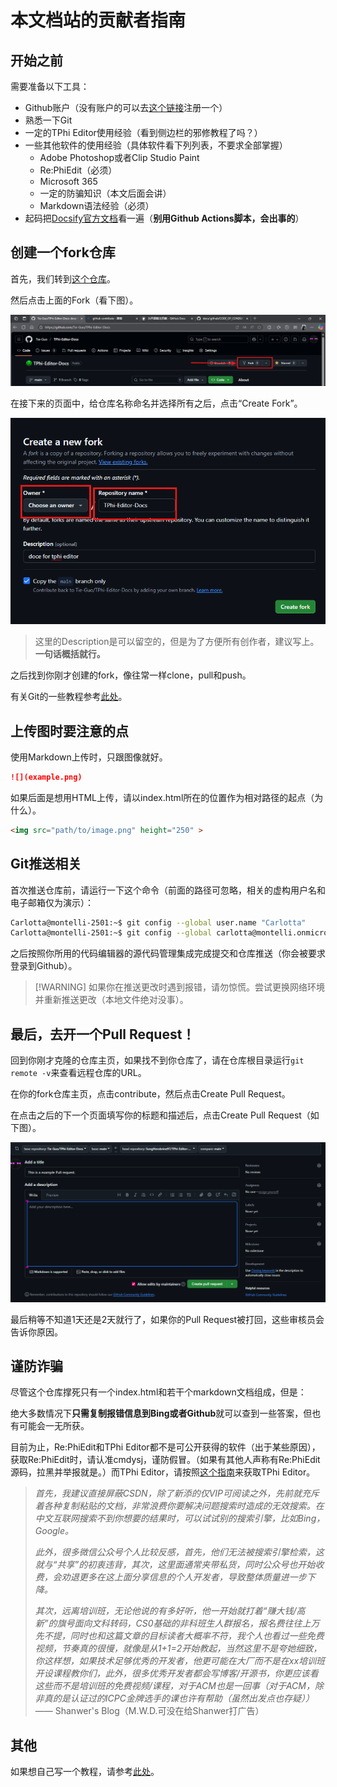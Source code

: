 # 本文档站的贡献者指南

## 开始之前

需要准备以下工具：
* Github账户（没有账户的可以去[这个链接](https://github.com/signup)注册一个）
* 熟悉一下Git
* 一定的TPhi Editor使用经验（看到侧边栏的邪修教程了吗？）
* 一些其他软件的使用经验（具体软件看下列列表，不要求全部掌握）
    * Adobe Photoshop或者Clip Studio Paint
    * Re:PhiEdit（必须）
    * Microsoft 365
    * 一定的防骗知识（本文后面会讲）
    * Markdown语法经验（必须）
* 起码把[Docsify官方文档](https://docsify.js.org)看一遍（**别用Github Actions脚本，会出事的**）

## 创建一个fork仓库

首先，我们转到[这个仓库](https://github.com/Tie-Guo/TPhi-Editor-Docs)。

然后点击上面的Fork（看下图）。

![](image.png)

在接下来的页面中，给仓库名称命名并选择所有之后，点击“Create Fork”。

![](image-1.png)

> 这里的Description是可以留空的，但是为了方便所有创作者，建议写上。**一句话概括就行。**

之后找到你刚才创建的fork，像往常一样clone，pull和push。

有关Git的一些教程参考[此处](https://git-scm.com/book/zh/v2)。

## 上传图时要注意的点

使用Markdown上传时，只跟图像就好。

``` Markdown
![](example.png)
```

如果后面是想用HTML上传，请以index.html所在的位置作为相对路径的起点（为什么）。

``` HTML
<img src="path/to/image.png" height="250" >
```

## Git推送相关

首次推送仓库前，请运行一下这个命令（前面的路径可忽略，相关的虚构用户名和电子邮箱仅为演示）：
``` Bash
Carlotta@montelli-2501:~$ git config --global user.name "Carlotta"
Carlotta@montelli-2501:~$ git config --global carlotta@montelli.onmicrosoft.com
```

之后按照你所用的代码编辑器的源代码管理集成完成提交和仓库推送（你会被要求登录到Github）。

> [!WARNING] 如果你在推送更改时遇到报错，请勿惊慌。尝试更换网络环境并重新推送更改（本地文件绝对没事）。

## 最后，去开一个Pull Request！

回到你刚才克隆的仓库主页，如果找不到你仓库了，请在仓库根目录运行`git remote -v`来查看远程仓库的URL。

在你的fork仓库主页，点击contribute，然后点击Create Pull Request。

在点击之后的下一个页面填写你的标题和描述后，点击Create Pull Request（如下图）。

![](image-2.png)

最后稍等不知道1天还是2天就行了，如果你的Pull Request被打回，这些审核员会告诉你原因。

## 谨防诈骗

尽管这个仓库撑死只有一个index.html和若干个markdown文档组成，但是：

绝大多数情况下**只需复制报错信息到Bing或者Github**就可以查到一些答案，但也有可能会一无所获。

目前为止，Re:PhiEdit和TPhi Editor都不是可公开获得的软件（出于某些原因），获取Re:PhiEdit时，请认准cmdysj，谨防假冒。（如果有其他人声称有Re:PhiEdit源码，拉黑并举报就是。）而TPhi Editor，请按照[这个指南](/before-begin.md)来获取TPhi Editor。

> *首先，我建议直接屏蔽CSDN，除了新添的仅VIP可阅读之外，先前就充斥着各种复制粘贴的文档，非常浪费你要解决问题搜索时造成的无效搜索。在中文互联网搜索不到你想要的结果时，可以试试别的搜索引擎，比如Bing，Google。*
>
> *此外，很多微信公众号个人比较反感，首先，他们无法被搜索引擎检索，这就与“共享”的初衷违背，其次，这里面通常夹带私货，同时公众号也开始收费，会劝退更多在这上面分享信息的个人开发者，导致整体质量进一步下降。*
>
> *其次，远离培训班，无论他说的有多好听，他一开始就打着“赚大钱/高新”的旗号面向文科转码，CS0基础的非科班生人群报名，报名费往往上万先不提，同时也和这篇文章的目标读者大概率不符，我个人也看过一些免费视频，节奏真的很慢，就像是从1+1=2开始教起，当然这里不是夸她细致，你这样想，如果技术足够优秀的开发者，他更可能在大厂而不是在xx培训班开设课程教你们，此外，很多优秀开发者都会写博客/开源书，你更应该看这些而不是培训班的免费视频/课程，对于ACM也是一回事（对于ACM，除非真的是认证过的ICPC金牌选手的课也许有帮助（虽然出发点也存疑））* —— Shanwer's Blog（M.W.D.可没在给Shanwer打广告）

## 其他

如果想自己写一个教程，请参考[此处](custom-tutorial)。